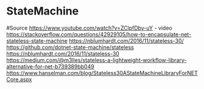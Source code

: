 # StateMachine

#Source 
https://www.youtube.com/watch?v=ZClpfDby-uY - video
https://stackoverflow.com/questions/42929105/how-to-encapsulate-net-stateless-state-machine
https://nblumhardt.com/2016/11/stateless-30/
https://github.com/dotnet-state-machine/stateless
https://nblumhardt.com/2016/11/stateless-30
https://medium.com/@m3lles/stateless-a-lightweight-workflow-library-alternative-for-net-b739389bb049
https://www.hanselman.com/blog/Stateless30AStateMachineLibraryForNETCore.aspx

